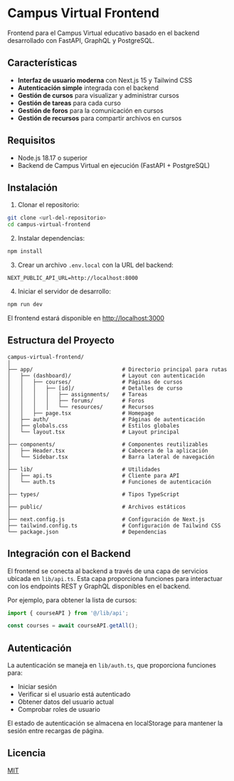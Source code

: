 # Campus Virtual Frontend

Frontend para el Campus Virtual educativo basado en el backend desarrollado con FastAPI, GraphQL y PostgreSQL.

## Características

- **Interfaz de usuario moderna** con Next.js 15 y Tailwind CSS
- **Autenticación simple** integrada con el backend
- **Gestión de cursos** para visualizar y administrar cursos
- **Gestión de tareas** para cada curso
- **Gestión de foros** para la comunicación en cursos
- **Gestión de recursos** para compartir archivos en cursos

## Requisitos

- Node.js 18.17 o superior
- Backend de Campus Virtual en ejecución (FastAPI + PostgreSQL)

## Instalación

1. Clonar el repositorio:

```bash
git clone <url-del-repositorio>
cd campus-virtual-frontend
```

2. Instalar dependencias:

```bash
npm install
```

3. Crear un archivo `.env.local` con la URL del backend:

```
NEXT_PUBLIC_API_URL=http://localhost:8000
```

4. Iniciar el servidor de desarrollo:

```bash
npm run dev
```

El frontend estará disponible en <http://localhost:3000>

## Estructura del Proyecto

```
campus-virtual-frontend/
│
├── app/                            # Directorio principal para rutas
│   ├── (dashboard)/                # Layout con autenticación
│   │   ├── courses/                # Páginas de cursos
│   │   │   ├── [id]/               # Detalles de curso
│   │   │   │   ├── assignments/    # Tareas
│   │   │   │   ├── forums/         # Foros
│   │   │   │   └── resources/      # Recursos
│   │   ├── page.tsx                # Homepage
│   ├── auth/                       # Páginas de autenticación
│   ├── globals.css                 # Estilos globales
│   └── layout.tsx                  # Layout principal
│
├── components/                     # Componentes reutilizables
│   ├── Header.tsx                  # Cabecera de la aplicación
│   └── Sidebar.tsx                 # Barra lateral de navegación
│
├── lib/                            # Utilidades
│   ├── api.ts                      # Cliente para API
│   └── auth.ts                     # Funciones de autenticación
│
├── types/                          # Tipos TypeScript
│
├── public/                         # Archivos estáticos
│
├── next.config.js                  # Configuración de Next.js
├── tailwind.config.ts              # Configuración de Tailwind CSS
└── package.json                    # Dependencias
```

## Integración con el Backend

El frontend se conecta al backend a través de una capa de servicios ubicada en `lib/api.ts`. Esta capa proporciona funciones para interactuar con los endpoints REST y GraphQL disponibles en el backend.

Por ejemplo, para obtener la lista de cursos:

```typescript
import { courseAPI } from '@/lib/api';

const courses = await courseAPI.getAll();
```

## Autenticación

La autenticación se maneja en `lib/auth.ts`, que proporciona funciones para:

- Iniciar sesión
- Verificar si el usuario está autenticado
- Obtener datos del usuario actual
- Comprobar roles de usuario

El estado de autenticación se almacena en localStorage para mantener la sesión entre recargas de página.

## Licencia

[MIT](LICENSE)
